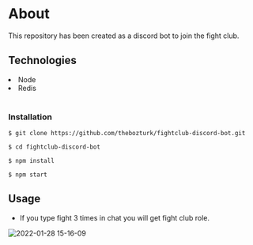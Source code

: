 <h1>About</h1>
<p>This repository has been created as a discord bot to join the fight club.<p>

<h2>Technologies</h2>
<li>Node</li>
<li>Redis</li>

<br>
<h3>Installation</h3>

 `$ git clone https://github.com/thebozturk/fightclub-discord-bot.git`

 `$ cd fightclub-discord-bot`
 
 `$ npm install `
 
  `$ npm start `
 <br>
 
 <h2>Usage</h2>

- If you type fight 3 times in chat you will get fight club role.

![2022-01-28 15-16-09](https://user-images.githubusercontent.com/70200551/151550423-cef7928b-ba5b-4f59-8fd1-2d44f663b1ab.gif)
